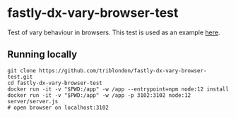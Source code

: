 # fastly-dx-vary-browser-test

Test of vary behaviour in browsers. This test is used as an example [here](https://www.smashingmagazine.com/2017/11/understanding-vary-header/#demonstrating-vary-behavior).

## Running locally

    git clone https://github.com/triblondon/fastly-dx-vary-browser-test.git
    cd fastly-dx-vary-browser-test
    docker run -it -v "$PWD:/app" -w /app --entrypoint=npm node:12 install
    docker run -it -v "$PWD:/app" -w /app -p 3102:3102 node:12 server/server.js
    # open browser on localhost:3102
